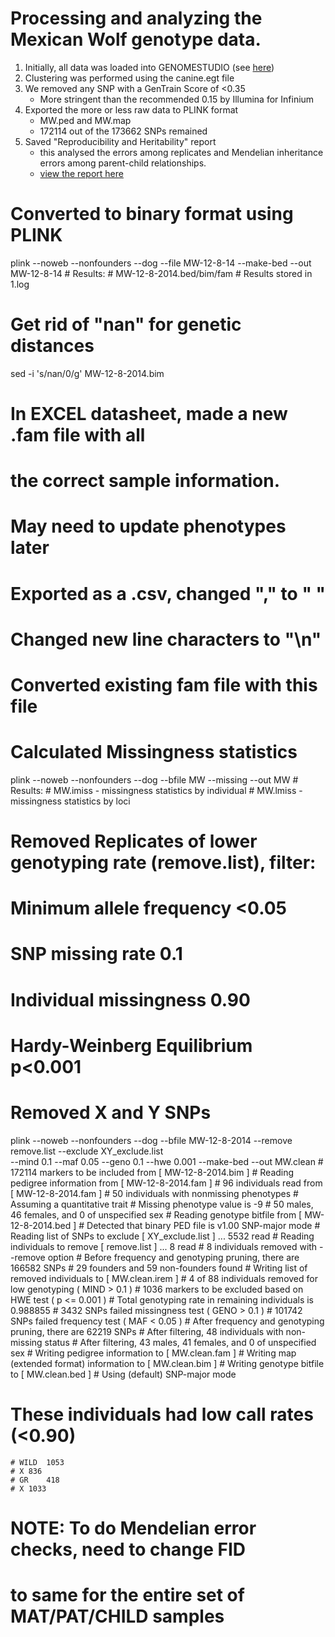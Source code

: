 # Processing and analyzing the Mexican Wolf genotype data.
1. Initially, all data was loaded into GENOMESTUDIO (see [here](https://www.illumina.com/techniques/microarrays/array-data-analysis-experimental-design/genomestudio.html))
2. Clustering was performed using the canine.egt file
3. We removed any SNP with a GenTrain Score of <0.35
    - More stringent than the recommended 0.15 by Illumina for Infinium
4. Exported the more or less raw data to PLINK format
    - MW.ped and MW.map
    - 172114 out of the 173662 SNPs remained
5. Saved "Reproducibility and Heritability" report
    - this analysed the errors among replicates and Mendelian inheritance errors among parent-child relationships.
    - [view the report here](./Data/reproducibility-report.txt)

# Converted to binary format using PLINK
plink --noweb --nonfounders --dog --file MW-12-8-14 --make-bed --out MW-12-8-14
	# Results:
	# MW-12-8-2014.bed/bim/fam
	# Results stored in 1.log
# Get rid of "nan" for genetic distances
sed -i 's/nan/0/g' MW-12-8-2014.bim

# In EXCEL datasheet, made a new .fam file with all
# the correct sample information.
# May need to update phenotypes later 
# Exported as a .csv, changed "," to " "
# Changed new line characters to "\n"
# Converted existing fam file with this file

# Calculated Missingness statistics
plink --noweb --nonfounders --dog --bfile MW --missing --out MW
	# Results:
	# MW.imiss - missingness statistics by individual
	# MW.lmiss - missingness statistics by loci

# Removed Replicates of lower genotyping rate (remove.list), filter:
# Minimum allele frequency <0.05
# SNP missing rate 0.1
# Individual missingness 0.90
# Hardy-Weinberg Equilibrium p<0.001
# Removed X and Y SNPs

plink --noweb --nonfounders --dog --bfile MW-12-8-2014 --remove remove.list --exclude XY_exclude.list \
     --mind 0.1 --maf 0.05 --geno 0.1 --hwe 0.001 --make-bed --out MW.clean
	# 172114 markers to be included from [ MW-12-8-2014.bim ]
	# Reading pedigree information from [ MW-12-8-2014.fam ] 
	# 96 individuals read from [ MW-12-8-2014.fam ] 
	# 50 individuals with nonmissing phenotypes
	# Assuming a quantitative trait
	# Missing phenotype value is -9
	# 50 males, 46 females, and 0 of unspecified sex
	# Reading genotype bitfile from [ MW-12-8-2014.bed ] 
	# Detected that binary PED file is v1.00 SNP-major mode
	# Reading list of SNPs to exclude [ XY_exclude.list ] ... 5532 read
	# Reading individuals to remove [ remove.list ] ... 8 read
	# 8 individuals removed with --remove option
	# Before frequency and genotyping pruning, there are 166582 SNPs
	# 29 founders and 59 non-founders found
	# Writing list of removed individuals to [ MW.clean.irem ]
	# 4 of 88 individuals removed for low genotyping ( MIND > 0.1 )
	# 1036 markers to be excluded based on HWE test ( p <= 0.001 )
	# Total genotyping rate in remaining individuals is 0.988855
	# 3432 SNPs failed missingness test ( GENO > 0.1 )
	# 101742 SNPs failed frequency test ( MAF < 0.05 )
	# After frequency and genotyping pruning, there are 62219 SNPs
	# After filtering, 48 individuals with non-missing status
	# After filtering, 43 males, 41 females, and 0 of unspecified sex
	# Writing pedigree information to [ MW.clean.fam ] 
	# Writing map (extended format) information to [ MW.clean.bim ] 
	# Writing genotype bitfile to [ MW.clean.bed ] 
	# Using (default) SNP-major mode

# These individuals had low call rates (<0.90)
	# WILD	1053
	# X	836
	# GR	418
	# X	1033

# NOTE:  To do Mendelian error checks, need to change FID 
# to same for the entire set of MAT/PAT/CHILD samples

